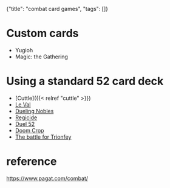 {"title": "combat card games", "tags": []}

# Custom cards
* Yugioh
* Magic: the Gathering

# Using a standard 52 card deck
* [Cuttle]({{< relref "cuttle" >}})
* [Le Val](https://levaldesetoiles.fr/)
* [Dueling Nobles](https://boardgamegeek.com/boardgame/14715/dueling-nobles)
* [Regicide](https://www.badgersfrommars.com/regicide)
* [Duel 52](http://juddmadden.com/duel52/index.html)
* [Doom Crop](http://www.doomcrop.com/)
* [The battle for Trionfey](http://www.fan-o.com/instructions.html)

# reference
https://www.pagat.com/combat/

